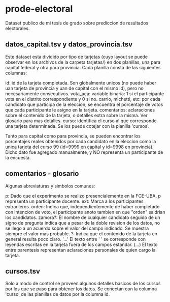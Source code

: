 prode-electoral
===============

Dataset publico de mi tesis de grado sobre prediccion de resultados electorales.

datos\_capital.tsv y datos\_provincia.tsv
-----------------------------------------

Este dataset esta dividido por tipo de tarjetas (cuyo layout se puede observar en los archivos de la carpeta tarjetas/) en dos planillas, una para capital federal y otra para provincia. Cada planilla consta de las siguientes columnas:

id:			id de la tarjeta completada. Son globalmente unicos (no puede haber uan tarjeta de provincia y uan de capital con el mismo id), pero no necesariamente consecutivos.
vota\_aca: 		variable binaria: 1 si el participante vota en el distrito correspondiente y 0 si no.
carrio, michetti, etc:	por cada candidato que participa de la eleccion, se encuentra el porcentaje de votos que cada participante le asigno en la tarjeta.
comentarios:		aclaraciones sobre el contenido de la tarjeta, o detalles extra sobre la misma. Ver glosario para mas detalles.
curso:			identifica el curso al que corresponde una tarjeta determinada. Se los puede cotejar con la planilla 'cursos'.

Tanto para capital como para provincia, se pueden encontrar los porcentajes reales obtenidos por cada candidato en la eleccion como la unica tarjeta del curso 99 (id=9999 en capital y id=9998 en provincia). Dicho dato fue agregado manualmente, y NO representa un participante de la encuesta.


comentarios - glosario
----------------------

Algunas abreviaturas y simbolos comunes:

p:		Dado que el experimento se realizo presencialemente en la FCE-UBA, p representa un participante docente.
ext:		Marca a los participantes extranjeros.
orden:		Indica que, independientemente de haber completado con intencion de voto, el participante anoto tambien en que "orden" saldrian los candidatos.
zamora?:	El nombre de cualquier candidato seguido de un signo de pregunta indica que a pesar de la doble revision de los datos, no se llego a un acuerdo sobre el valor del campo indicado. Se muestra siempre el valor mas probable.
?:		Indica que el contenido de la tarjeta en general resulta poco claro.
'...'		El texto entre ' ' se corresponde con leyendas escritas en la tarjeta fuera de los campos estandar.
(...)		El texto entre parentesis representan aclaraciones personales de quien cargo la tarjeta.


cursos.tsv
----------

Solo a modo de control se proveen algunos detalles basicos de los cursos por los que se paso para obtener los datos. Se conectan con la columna 'curso' de las planillas de datos por la columna id.
		

